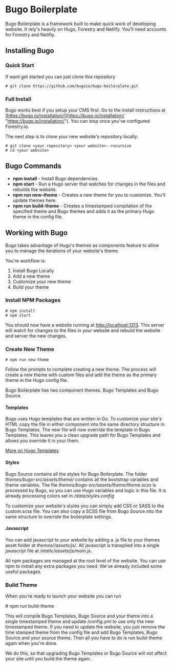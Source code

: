 # Bugo Boilerplate

Bugo Boilerplate is a framework built to make quick work of developing website. It rely's heavily on Hugo, Forestry and Netlify. You'll need accounts for Forestry and Netifly.

## Installing Bugo

### Quick Start

If want get started you can just clone this repository

    # git clone https://github.com/bugoio/bugo-boilerplate.git

### Full Install

Bugo works best if you setup your CMS first. Go to the install instructions at [https://bugo.io/installation/](https://bugo.io/installation/ "https://bugo.io/installation/"). You can stop once you've configured Forestry.io.

The next step is to clone your new website's repository locally.

    # git clone <your repository> <your website>--recursive
    # cd <your website>

## Bugo Commands

* **npm install** - Install Bugo dependencies.
* **npm start** - Run a Hugo server that watches for changes in the files and rebuilds the website.
* **npm run new-theme** - Creates a new theme for you to customize. You'll update themes here.
* **npm run build-theme** - Creates a timestamped compilation of the specified theme and Bugo themes and adds it as the primary Hugo theme in the config file.

## Working with Bugo

Bugo takes advantage of Hugo's themes as components feature to allow you to manage the iterations of your website's theme.

You're workflow is:

1. Install Bugo Locally
2. Add a new theme
3. Customize your new theme
4. Build your theme

### Install NPM Packages

    # npm install
    # npm start

You should now have a website running at [http://localhost:1313](http://localhost:1313 "View my site"). This server will watch for changes to the files in your website and rebuild the website and server the new changes.

### Create New Theme

    # npm run new-theme

Follow the prompts to complete creating a new theme. The process will create a new theme with custom files and add the theme as the primary theme in the Hugo config file.

Bugo Boilerplate has two component themes. Bugo Templates and Bugo Source.

#### Templates

Bugo uses Hugo templates that are written in Go. To customize your site's HTML copy the file in either component into the same directory structure in Bugo Templates. The new file will now override the template in Bugo Templates. This leaves you a clean upgrade path for Bugo Templates and allows you override it in your them.

[More on Hugo Templates]()

#### Styles

Bugo Source contains all the styles for Bugo Boilerplate. The folder _themes/bugo-src/assets/theme/_ contains all the bootstrap variables and theme variables. The file _themes/bugo-src/assets/theme/theme.scss_ is processed by Bugo, so you can use Hugo variables and logic in this file. It is already processing colors set in _/data/styles.config_

To customize your website's styles you can simply add CSS or SASS to the custom.scss file. You can also copy a SCSS file from Bugo Source into the same structure to override the boilerplate settings.

#### Javascript

You can add javascript to your website by adding a .js file to your themes asset folder at _themes/<your website>/assets/js/_. All javascript is transpiled into a single javascript file at _/static/assets/js/main.js_.

All npm packages are managed at the root level of the website. You can use npm to install any extra packages you need. We've already included some useful packages.

### Build Theme

When you're ready to launch your website you can run

\# npm run build-theme

This will compile Bugo Templates, Bugo Source and your theme into a single timestamped theme and update /config.yml to use only the new timestamped theme. If you need to update the website, you just remove the time stamped theme from the config file and add Bugo Templates, Bugo Source and your source theme. Then all you have to do is run build-theme again when you're done.

We do this, so that upgrading Bugo Templates or Bugo Source will not affect your site until you build the theme again.
